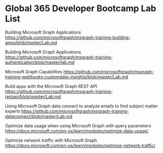 # Global 365 Developer Bootcamp Lab List

Building Microsoft Graph Applications
https://github.com/microsoftgraph/msgraph-training-building-apps/blob/master/Lab.md

Building Microsoft Graph Applications
https://github.com/microsoftgraph/msgraph-training-authentication/blob/master/lab.md

Microsoft Graph Capabilities
https://github.com/microsoftgraph/msgraph-training-webhooks-customdata-insights/blob/master/Lab.md

Build apps with the Microsoft Graph REST API
https://github.com/microsoftgraph/msgraph-training-restapi/blob/master/Lab.md

Using Microsoft Graph data connect to analyze emails to find subject matter experts
https://github.com/microsoftgraph/msgraph-training-dataconnect/blob/master/Lab.md

Optimize data usage when using Microsoft Graph with query parameters
https://docs.microsoft.com/en-us/learn/modules/optimize-data-usage/

Optimize network traffic with Microsoft Graph
https://docs.microsoft.com/en-us/learn/modules/optimize-network-traffic/
